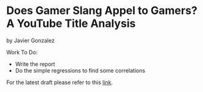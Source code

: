 # Does Gamer Slang Appel to Gamers? A YouTube Title Analysis
by Javier Gonzalez

Work To Do:
- Write the report
- Do the simple regressions to find some correlations

For the latest draft please refer to this [link](https://github.com/jjgecon/Does-Gamer-Slang-Appeal-to-Gamers/blob/master/Write-up/Draft1.md).

